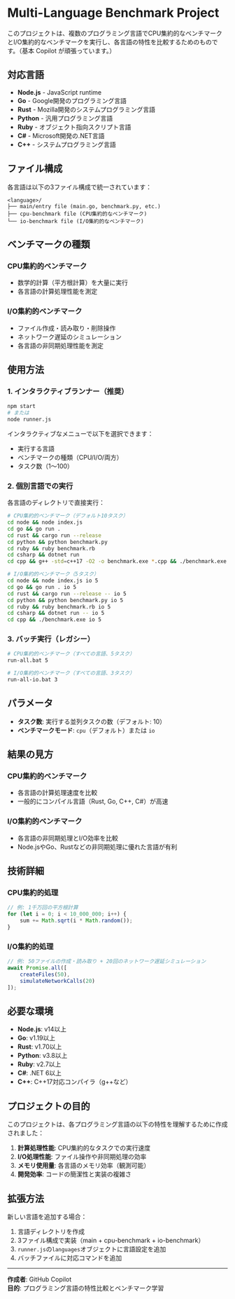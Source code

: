 # Multi-Language Benchmark Project

このプロジェクトは、複数のプログラミング言語でCPU集約的なベンチマークとI/O集約的なベンチマークを実行し、各言語の特性を比較するためのものです。（基本 Copilot が頑張っています。）

## 対応言語

- **Node.js** - JavaScript runtime
- **Go** - Google開発のプログラミング言語
- **Rust** - Mozilla開発のシステムプログラミング言語
- **Python** - 汎用プログラミング言語
- **Ruby** - オブジェクト指向スクリプト言語
- **C#** - Microsoft開発の.NET言語
- **C++** - システムプログラミング言語

## ファイル構成

各言語は以下の3ファイル構成で統一されています：

```
<language>/
├── main/entry file (main.go, benchmark.py, etc.)
├── cpu-benchmark file (CPU集約的なベンチマーク)
└── io-benchmark file (I/O集約的なベンチマーク)
```

## ベンチマークの種類

### CPU集約的ベンチマーク
- 数学的計算（平方根計算）を大量に実行
- 各言語の計算処理性能を測定

### I/O集約的ベンチマーク
- ファイル作成・読み取り・削除操作
- ネットワーク遅延のシミュレーション
- 各言語の非同期処理性能を測定

## 使用方法

### 1. インタラクティブランナー（推奨）

```bash
npm start
# または
node runner.js
```

インタラクティブなメニューで以下を選択できます：
- 実行する言語
- ベンチマークの種類（CPU/I/O/両方）
- タスク数（1〜100）

### 2. 個別言語での実行

各言語のディレクトリで直接実行：

```bash
# CPU集約的ベンチマーク（デフォルト10タスク）
cd node && node index.js
cd go && go run .
cd rust && cargo run --release
cd python && python benchmark.py
cd ruby && ruby benchmark.rb
cd csharp && dotnet run
cd cpp && g++ -std=c++17 -O2 -o benchmark.exe *.cpp && ./benchmark.exe

# I/O集約的ベンチマーク（5タスク）
cd node && node index.js io 5
cd go && go run . io 5
cd rust && cargo run --release -- io 5
cd python && python benchmark.py io 5
cd ruby && ruby benchmark.rb io 5
cd csharp && dotnet run -- io 5
cd cpp && ./benchmark.exe io 5
```

### 3. バッチ実行（レガシー）

```bash
# CPU集約的ベンチマーク（すべての言語、5タスク）
run-all.bat 5

# I/O集約的ベンチマーク（すべての言語、3タスク）
run-all-io.bat 3
```

## パラメータ

- **タスク数**: 実行する並列タスクの数（デフォルト: 10）
- **ベンチマークモード**: `cpu`（デフォルト）または `io`

## 結果の見方

### CPU集約的ベンチマーク
- 各言語の計算処理速度を比較
- 一般的にコンパイル言語（Rust, Go, C++, C#）が高速

### I/O集約的ベンチマーク
- 各言語の非同期処理とI/O効率を比較
- Node.jsやGo、Rustなどの非同期処理に優れた言語が有利

## 技術詳細

### CPU集約的処理
```javascript
// 例: 1千万回の平方根計算
for (let i = 0; i < 10_000_000; i++) {
    sum += Math.sqrt(i * Math.random());
}
```

### I/O集約的処理
```javascript
// 例: 50ファイルの作成・読み取り + 20回のネットワーク遅延シミュレーション
await Promise.all([
    createFiles(50),
    simulateNetworkCalls(20)
]);
```

## 必要な環境

- **Node.js**: v14以上
- **Go**: v1.19以上
- **Rust**: v1.70以上
- **Python**: v3.8以上
- **Ruby**: v2.7以上
- **C#**: .NET 6以上
- **C++**: C++17対応コンパイラ（g++など）

## プロジェクトの目的

このプロジェクトは、各プログラミング言語の以下の特性を理解するために作成されました：

1. **計算処理性能**: CPU集約的なタスクでの実行速度
2. **I/O処理性能**: ファイル操作や非同期処理の効率
3. **メモリ使用量**: 各言語のメモリ効率（観測可能）
4. **開発効率**: コードの簡潔性と実装の複雑さ

## 拡張方法

新しい言語を追加する場合：

1. 言語ディレクトリを作成
2. 3ファイル構成で実装（main + cpu-benchmark + io-benchmark）
3. `runner.js`の`languages`オブジェクトに言語設定を追加
4. バッチファイルに対応コマンドを追加

---

**作成者**: GitHub Copilot  
**目的**: プログラミング言語の特性比較とベンチマーク学習